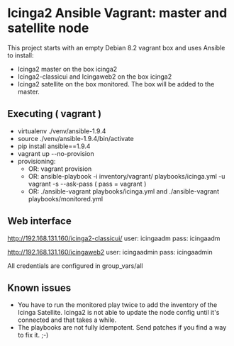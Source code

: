 # Icinga2 Ansible Vagrant: master and satellite node

This project starts with an empty Debian 8.2 vagrant box and uses Ansible to install:
* Icinga2 master on the box icinga2
* Icinga2-classicui and Icingaweb2 on the box icinga2
* Icinga2 satellite on the box monitored. The box will be added to the master.

## Executing ( vagrant )

* virtualenv ./venv/ansible-1.9.4
* source ./venv/ansible-1.9.4/bin/activate
* pip install ansible==1.9.4
* vagrant up --no-provision
* provisioning:
   * OR: vagrant provision
   * OR: ansible-playbook -i inventory/vagrant/ playbooks/icinga.yml -u vagrant -s --ask-pass ( pass = vagrant )
   * OR: ./ansible-vagrant playbooks/icinga.yml and ./ansible-vagrant playbooks/monitored.yml

## Web interface

http://192.168.131.160/icinga2-classicui/
user: icingaadm
pass: icingaadm

http://192.168.131.160/icingaweb2
user: icingaadmin
pass: icingaadmin

All credentials are configured in group_vars/all

## Known issues

* You have to run the monitored play twice to add the inventory of the Icinga Satellite. Icinga2 is not able to update the node config until it's connected and that takes a while.
* The playbooks are not fully idempotent. Send patches if you find a way to fix it. ;-)
